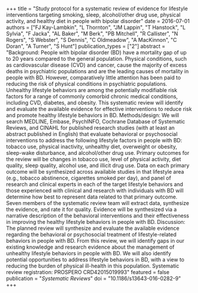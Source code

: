 +++
title = "Study protocol for a systematic review of evidence for lifestyle interventions targeting smoking, sleep, alcohol/other drug use, physical activity, and healthy diet in people with bipolar disorder"
date = 2016-07-01
authors = ["FJ Kay-Lambkin", "L Thornton", "JM Lappin", "T Hanstock", "L Sylvia", "F Jacka", "AL Baker", "M Berk", "PB Mitchell", "R Callister", "N Rogers", "S Webster", "S Dennis", "C Oldmeadow", "A MacKinnon", "C Doran", "A Turner", "S Hunt"]
publication_types = ["2"]
abstract = "Background: People with bipolar disorder (BD) have a mortality gap of up to 20 years compared to the general population. Physical conditions, such as cardiovascular disease (CVD) and cancer, cause the majority of excess deaths in psychiatric populations and are the leading causes of mortality in people with BD. However, comparatively little attention has been paid to reducing the risk of physical conditions in psychiatric populations. Unhealthy lifestyle behaviors are among the potentially modifiable risk factors for a range of commonly comorbid chronic medical conditions, including CVD, diabetes, and obesity. This systematic review will identify and evaluate the available evidence for effective interventions to reduce risk and promote healthy lifestyle behaviors in BD. Methods/design: We will search MEDLINE, Embase, PsychINFO, Cochrane Database of Systematic Reviews, and CINAHL for published research studies (with at least an abstract published in English) that evaluate behavioral or psychosocial interventions to address the following lifestyle factors in people with BD: tobacco use, physical inactivity, unhealthy diet, overweight or obesity, sleep-wake disturbance, and alcohol/other drug use. Primary outcomes for the review will be changes in tobacco use, level of physical activity, diet quality, sleep quality, alcohol use, and illicit drug use. Data on each primary outcome will be synthesized across available studies in that lifestyle area (e.g., tobacco abstinence, cigarettes smoked per day), and panel of research and clinical experts in each of the target lifestyle behaviors and those experienced with clinical and research with individuals with BD will determine how best to represent data related to that primary outcome. Seven members of the systematic review team will extract data, synthesize the evidence, and rate it for quality. Evidence will be synthesized via a narrative description of the behavioral interventions and their effectiveness in improving the healthy lifestyle behaviors in people with BD. Discussion: The planned review will synthesize and evaluate the available evidence regarding the behavioral or psychosocial treatment of lifestyle-related behaviors in people with BD. From this review, we will identify gaps in our existing knowledge and research evidence about the management of unhealthy lifestyle behaviors in people with BD. We will also identify potential opportunities to address lifestyle behaviors in BD, with a view to reducing the burden of physical ill-health in this population. Systematic review registration: PROSPERO CRD42015019993"
featured = false
publication = "*Systematic Reviews*"
doi = "10.1186/s13643-016-0282-9"
+++

